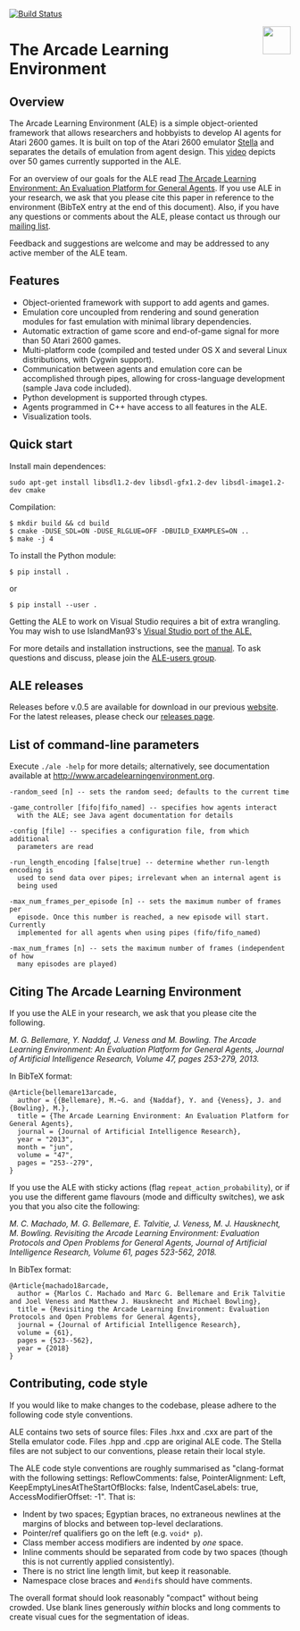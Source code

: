 [![Build Status](https://travis-ci.org/mgbellemare/Arcade-Learning-Environment.svg?branch=master)](https://travis-ci.org/mgbellemare/Arcade-Learning-Environment)

<img align="right" src="doc/manual/figures/ale.gif" width=50>

# The Arcade Learning Environment

## Overview

The Arcade Learning Environment (ALE) is a simple object-oriented framework that
allows researchers and hobbyists to develop AI agents for Atari 2600 games. It
is built on top of the Atari 2600 emulator
[Stella](https://stella-emu.github.io/) and separates the details of emulation
from agent design. This [video](https://www.youtube.com/watch?v=nzUiEkasXZI)
depicts over 50 games currently supported in the ALE.

For an overview of our goals for the ALE read [The Arcade Learning Environment:
An Evaluation Platform for General
Agents](http://www.jair.org/papers/paper3912.html). If you use ALE in your
research, we ask that you please cite this paper in reference to the environment
(BibTeX entry at the end of this document). Also, if you have any questions or
comments about the ALE, please contact us through our [mailing
list](https://groups.google.com/forum/#!forum/arcade-learning-environment).


Feedback and suggestions are welcome and may be addressed to any active member
of the ALE team.

## Features

- Object-oriented framework with support to add agents and games.
- Emulation core uncoupled from rendering and sound generation modules for fast
  emulation with minimal library dependencies.
- Automatic extraction of game score and end-of-game signal for more than 50
  Atari 2600 games.
- Multi-platform code (compiled and tested under OS X and several Linux
  distributions, with Cygwin support).
- Communication between agents and emulation core can be accomplished through
  pipes, allowing for cross-language development (sample Java code included).
- Python development is supported through ctypes.
- Agents programmed in C++ have access to all features in the ALE.
- Visualization tools.

## Quick start

Install main dependences:

```
sudo apt-get install libsdl1.2-dev libsdl-gfx1.2-dev libsdl-image1.2-dev cmake
```

Compilation:

```
$ mkdir build && cd build
$ cmake -DUSE_SDL=ON -DUSE_RLGLUE=OFF -DBUILD_EXAMPLES=ON ..
$ make -j 4
```

To install the Python module:

```
$ pip install .
```

or

```
$ pip install --user .
```

Getting the ALE to work on Visual Studio requires a bit of extra wrangling. You
may wish to use IslandMan93's [Visual Studio port of the
ALE.](https://github.com/Islandman93/Arcade-Learning-Environment)

For more details and installation instructions, see the [manual](doc/manual/manual.pdf).
To ask questions and discuss, please join the
[ALE-users group](https://groups.google.com/forum/#!forum/arcade-learning-environment).

## ALE releases

Releases before v.0.5 are available for download in our previous
[website](http://www.arcadelearningenvironment.org/). For the latest releases,
please check our [releases
page](https://github.com/mgbellemare/Arcade-Learning-Environment/releases).

## List of command-line parameters

Execute `./ale -help` for more details; alternatively, see documentation
available at http://www.arcadelearningenvironment.org.

```
-random_seed [n] -- sets the random seed; defaults to the current time

-game_controller [fifo|fifo_named] -- specifies how agents interact
  with the ALE; see Java agent documentation for details

-config [file] -- specifies a configuration file, from which additional 
  parameters are read

-run_length_encoding [false|true] -- determine whether run-length encoding is
  used to send data over pipes; irrelevant when an internal agent is 
  being used

-max_num_frames_per_episode [n] -- sets the maximum number of frames per
  episode. Once this number is reached, a new episode will start. Currently
  implemented for all agents when using pipes (fifo/fifo_named) 

-max_num_frames [n] -- sets the maximum number of frames (independent of how 
  many episodes are played)
```

## Citing The Arcade Learning Environment

If you use the ALE in your research, we ask that you please cite the following.

*M. G. Bellemare, Y. Naddaf, J. Veness and M. Bowling. The Arcade Learning Environment: An Evaluation Platform for General Agents, Journal of Artificial Intelligence Research, Volume 47, pages 253-279, 2013.*

In BibTeX format:

```
@Article{bellemare13arcade,
  author = {{Bellemare}, M.~G. and {Naddaf}, Y. and {Veness}, J. and {Bowling}, M.},
  title = {The Arcade Learning Environment: An Evaluation Platform for General Agents},
  journal = {Journal of Artificial Intelligence Research},
  year = "2013",
  month = "jun",
  volume = "47",
  pages = "253--279",
}
```

If you use the ALE with sticky actions (flag `repeat_action_probability`), or if
you use the different game flavours (mode and difficulty switches), we ask you
that you also cite the following:

*M. C. Machado, M. G. Bellemare, E. Talvitie, J. Veness, M. J. Hausknecht, M. Bowling. Revisiting the Arcade Learning Environment: Evaluation Protocols and Open Problems for General Agents,  Journal of Artificial Intelligence Research, Volume 61, pages 523-562, 2018.*

In BibTex format:

```
@Article{machado18arcade,
  author = {Marlos C. Machado and Marc G. Bellemare and Erik Talvitie and Joel Veness and Matthew J. Hausknecht and Michael Bowling},
  title = {Revisiting the Arcade Learning Environment: Evaluation Protocols and Open Problems for General Agents},
  journal = {Journal of Artificial Intelligence Research},
  volume = {61},
  pages = {523--562},
  year = {2018}
}
```

## Contributing, code style

If you would like to make changes to the codebase, please adhere to the
following code style conventions.

ALE contains two sets of source files: Files .hxx and .cxx are part of the
Stella emulator code. Files .hpp and .cpp are original ALE code. The Stella
files are not subject to our conventions, please retain their local style.

The ALE code style conventions are roughly summarised as "clang-format with the
following settings: ReflowComments: false, PointerAlignment: Left,
KeepEmptyLinesAtTheStartOfBlocks: false, IndentCaseLabels: true,
AccessModifierOffset: -1". That is:

- Indent by two spaces; Egyptian braces, no extraneous newlines at the margins
  of blocks and between top-level declarations.
- Pointer/ref qualifiers go on the left (e.g. `void* p`).
- Class member access modifiers are indented by _one_ space.
- Inline comments should be separated from code by two spaces (though this is
  not currently applied consistently).
- There is no strict line length limit, but keep it reasonable.
- Namespace close braces and `#endif`s should have comments.

The overall format should look reasonably "compact" without being crowded. Use
blank lines generously _within_ blocks and long comments to create visual cues
for the segmentation of ideas.

